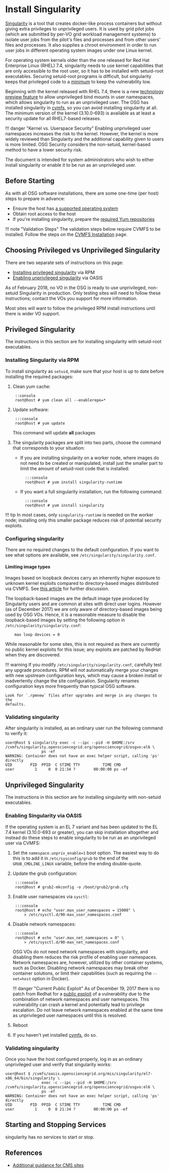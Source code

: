 Install Singularity
===================

[Singularity](http://singularity.lbl.gov) is a tool that creates
docker-like process containers but without giving extra privileges to
unprivileged users.  It is used by grid pilot jobs (which are
submitted by per-VO grid workload management systems) to isolate user
jobs from the pilot's files and processes and from other users' files
and processes.  It also supplies a chroot environment in order to run
user jobs in different operating system images under one Linux kernel.

For operating system kernels older than the one released for
Red Hat Enterprise Linux (RHEL) 7.4,
singularity needs to use kernel capabilities that are only accessible
to the root user, so it has to be installed with setuid-root
executables.  Securing setuid-root programs is difficult, but singularity
keeps that privileged code to a
[minimum](http://singularity.lbl.gov/docs-security) to keep the
vulnerability low.

Beginning with the kernel released with RHEL 7.4, there is a new
[technology preview feature](https://access.redhat.com/documentation/en-US/Red_Hat_Enterprise_Linux/7/html-single/7.4_Release_Notes/index.html#technology_previews_kernel)
to allow unprivileged bind mounts in user namespaces, which allows
singularity to run as an unprivileged user.  The OSG has installed
singularity in [cvmfs](install-cvmfs), so  you can avoid installing
singularity at all.  The minimum version of the kernel (3.10.0-693) is
available as at least a security update for all RHEL7-based releases.

!!! danger "Kernel vs. Userspace Security"
    Enabling unprivileged user namespaces increases the risk to the
    kernel. However, the kernel is more widely reviewed than Singularity and
    the additional capability given to users is more limited.
    OSG Security considers the non-setuid, kernel-based method to have a
    lower security risk.

The document is intended for system administrators who wish to either
install singularity or enable it to be run as an unprivileged user.

Before Starting
---------------

As with all OSG software installations, there are some one-time (per host) steps to prepare in advance:

- Ensure the host has [a supported operating system](../release/supported_platforms)
- Obtain root access to the host
- If you're installing singularity, prepare the [required Yum repositories](../common/yum)

!!! note "Validation Steps"
    The validation steps below require CVMFS to be installed.  Follow the steps on the [CVMFS Installation](/worker-node/install-cvmfs) page.

Choosing Privileged vs Unprivileged Singularity
-----------------------------------------------

There are two separate sets of instructions on this page:

- [Installing privileged singularity](#privileged-singularity) via RPM
- [Enabling unprivileged singularity](#unprivileged-singularity) via OASIS

As of February 2018, no VO in the OSG is ready to use unprivileged, non-setuid Singularity in production.
Only testing sites will need to follow these instructions; contact the VOs you support for more information.

Most sites will want to follow the privileged RPM install instructions until there is wider VO support.

Privileged Singularity
----------------------

The instructions in this section are for installing singularity with setuid-root executables.

### Installing Singularity via RPM ###

To install singularity as `setuid`, make sure that your host is up to date before installing the required packages:

1. Clean yum cache:

        ::console
        root@host # yum clean all --enablerepo=*

2. Update software:

        :::console
        root@host # yum update
    This command will update **all** packages

3. The singularity packages are split into two parts, choose the command that corresponds to your situation:
    - If you are installing singularity on a worker node, where images do not need to be created or manipulated, install just the smaller part to limit the amount of setuid-root code that is installed:

            :::console
            root@host # yum install singularity-runtime

    - If you want a full singularity installation, run the following command:

            :::console
            root@host # yum install singularity

!!! tip
    In most cases, only `singularity-runtime` is needed on the worker node;
    installing only this smaller package reduces risk of potential security
    exploits.

### Configuring singularity ###

There are no required changes to the default configuration.  If you want
to see what options are available, see `/etc/singularity/singularity.conf`.

#### Limiting image types ####

Images based on loopback devices carry an inherently higher exposure to
unknown kernel exploits compared to directory-based images distributed via
CVMFS.  See [this article](https://lwn.net/Articles/652468/) for further
discussion.

The loopback-based images are the default image type produced by Singularity
users and are common at sites with direct user logins.  However (as of December
2017) we are only aware of directory-based images being used by OSG VOs.  Hence,
it is a reasonable measure to disable the loopback-based images by setting
the following option in `/etc/singularity/singularity.conf`:

        max loop devices = 0

While reasonable for some sites, this is not required as there are currently
no public kernel exploits for this issue; any exploits are patched by
RedHat when they are discovered.

!!! warning
    If you modify `/etc/singularity/singularity.conf`, carefully test any
    upgrade procedures.
    RPM will not automatically merge your changes with new upstream
    configuration keys, which may cause a broken install or inadvertently
    change the site configuration.  Singularity renames configuration keys
    more frequently than typical OSG software.

    Look for `.rpmnew` files after upgrades and merge in any changes to the
    defaults.

### Validating singularity ###

After singularity is installed, as an ordinary user run the following
command to verify it:

```console
user@host $ singularity exec -c --ipc --pid -H $HOME:/srv /cvmfs/singularity.opensciencegrid.org/opensciencegrid/osgvo:el6 \
                ps -ef
WARNING: Container does not have an exec helper script, calling 'ps' directly
UID        PID  PPID  C STIME TTY          TIME CMD
user         1     0  0 21:34 ?        00:00:00 ps -ef
```

Unprivileged Singularity
------------------------

The instructions in this section are for installing singularity with non-setuid executables.

### Enabling Singularity via OASIS ###

If the operating system is an EL 7 variant and has been updated to the EL
7.4 kernel (3.10.0-693 or greater), you can skip
installation altogether and instead do these steps to enable
singularity to be run as an unprivileged user via CVMFS:

1. Set the `namespace.unpriv_enable=1` boot option.  The easiest way
    to do this is to add it in `/etc/sysconfig/grub` to the end of the
    `GRUB_CMDLINE_LINUX` variable, before the ending double-quote.
2. Update the grub configuration:

        :::console
        root@host # grub2-mkconfig -o /boot/grub2/grub.cfg

3. Enable user namespaces via `sysctl`:

        :::console
        root@host # echo "user.max_user_namespaces = 15000" \
            > /etc/sysctl.d/90-max_user_namespaces.conf

4. Disable network namespaces:

        :::console
        root@host # echo "user.max_net_namespaces = 0" \
            > /etc/sysctl.d/90-max_net_namespaces.conf

    OSG VOs do not need network namespaces with singularity, and
    disabling them reduces the risk profile of enabling user
    namespaces.  Network namespaces are, however, utilized by other
    container systems, such as Docker.  Disabling network namespaces
    may break other container solutions, or limit their capabilities
    (such as requiring the `--net=host` option in Docker).

    !!! danger "Current Public Exploit"
        As of December 19, 2017 there is no patch from Redhat for a
        [public exploit](https://access.redhat.com/security/cve/CVE-2017-16939)
        of a vulnerability due to the combination of network namespaces
        and user namespaces.  This vulnerability can crash a kernel and
        potentially lead to privilege escalation.  Do not leave network
        namespaces enabled at the same time as unprivileged user
        namespaces until this is resolved.

4. Reboot
5. If you haven't yet installed [cvmfs](install-cvmfs), do so.


### Validating singularity ###

Once you have the host configured properly, log in as an ordinary
unprivileged user and verify that singularity works:

```console
user@host $ /cvmfs/oasis.opensciencegrid.org/mis/singularity/el7-x86_64/bin/singularity \
                exec -c --ipc --pid -H $HOME:/srv /cvmfs/singularity.opensciencegrid.org/opensciencegrid/osgvo:el6 \
                ps -ef
WARNING: Container does not have an exec helper script, calling 'ps' directly
UID        PID  PPID  C STIME TTY          TIME CMD
user         1     0  0 21:34 ?        00:00:00 ps -ef
```

Starting and Stopping Services
------------------------------

singularity has no services to start or stop.

References
----------

- [Additional guidance for CMS sites](https://twiki.cern.ch/twiki/bin/view/Main/CmsSingularity)
